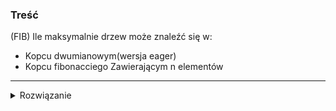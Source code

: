 ### Treść
(FIB)
Ile maksymalnie drzew może znaleźć się w:
* Kopcu dwumianowym(wersja eager)
* Kopcu fibonacciego
Zawierającym n elementów

------
<details><summary>Rozwiązanie</summary>
    
* Kopiec dwumianowy składa się z drzew o wielkościach będących potęgą dwójki. Dla każdej potęgi dwójki może istnieć tylko jedno drzewo, w przeciwnym razie łączymy operacją join dwa drzewa o takiej samej ilości wierzchołków, żeby otrzymać dwa razy większe drzewo. Dodawanie wierzchołków oraz operacja meld w tym kopcu działa na zasadzie dodawnia liczb binarnych.
Stąd mając i rząd największego drzewa, największą ilość drzew mamy, gdy istnieje każde mniejsze drzewo od B_i.
np. dla n = 15, będzie to B_0 mający 1 wierzchołek, B_1 mający 2 wierzchołki, B_2 mający 4 wierzchołki, B_3 mający 8 wierzchołków. stąd log(n) to największa ilość drzew dwumianowych w wersji eager.

* Dodajemy wierzchołki leniwie, to znaczy dodajemy je do roota kopca. W takim razie nie robiąc żadnej innej operacji poza insert, otrzymujemy kopiec z `n` drzewami.
<p>
    
